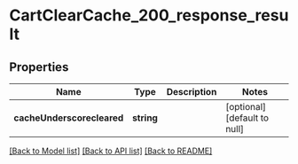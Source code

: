 # CartClearCache_200_response_result

## Properties
Name | Type | Description | Notes
------------ | ------------- | ------------- | -------------
**cacheUnderscorecleared** | **string** |  | [optional] [default to null]

[[Back to Model list]](../README.md#documentation-for-models) [[Back to API list]](../README.md#documentation-for-api-endpoints) [[Back to README]](../README.md)


